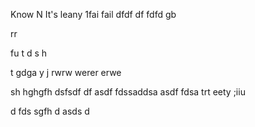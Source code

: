 Know
N
It's leany 
1fai
 fail
dfdf
df
fdfd
gb

rr

fu
t
d
s
h


t
gdga
y
j
rwrw
werer
erwe

sh
hghgfh
dsfsdf
df
asdf
fdssaddsa
asdf
fdsa
trt
eety
;iiu

d
fds
sgfh
d
asds
d



